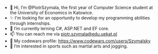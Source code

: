 - 👋 Hi, I’m @PiotrSzymala, the first year of Computer Science student at the University of Economics in Katowice. 
- ✨ I'm looking for an opportunity to develop my programming abilities through internships.
- 🌱 I’m currently lerning C#, ASP.NET and EF core.
- 📫 You can reach me via piotr.szymala@edu.uekat.pl
- 🤺 My codewars profile: https://www.codewars.com/users/Szymalsky
- 👀 I’m interested in sports such as martial arts and jogging.  
<!---
PiotrSzymala/PiotrSzymala is a ✨ special ✨ repository because its `README.md` (this file) appears on your GitHub profile.
You can click the Preview link to take a look at your changes.
--->
